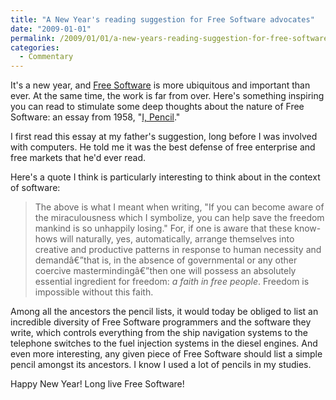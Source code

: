 ```yaml
---
title: "A New Year's reading suggestion for Free Software advocates"
date: "2009-01-01"
permalink: /2009/01/01/a-new-years-reading-suggestion-for-free-software-advocates/
categories:
  - Commentary
---
```

It's a new year, and [Free Software][1] is more ubiquitous and important than ever. At the same time, the work is far from over. Here's something inspiring you can read to stimulate some deep thoughts about the nature of Free Software: an essay from 1958, "[I, Pencil][2]."

I first read this essay at my father's suggestion, long before I was involved with computers. He told me it was the best defense of free enterprise and free markets that he'd ever read.

Here's a quote I think is particularly interesting to think about in the context of software:

> The above is what I meant when writing, "If you can become aware of the miraculousness which I symbolize, you can help save the freedom mankind is so unhappily losing." For, if one is aware that these know-hows will naturally, yes, automatically, arrange themselves into creative and productive patterns in response to human necessity and demandâ€”that is, in the absence of governmental or any other coercive mastermindingâ€”then one will possess an absolutely essential ingredient for freedom: *a faith in free people*. Freedom is impossible without this faith.

Among all the ancestors the pencil lists, it would today be obliged to list an incredible diversity of Free Software programmers and the software they write, which controls everything from the ship navigation systems to the telephone switches to the fuel injection systems in the diesel engines. And even more interesting, any given piece of Free Software should list a simple pencil amongst its ancestors. I know I used a lot of pencils in my studies.

Happy New Year! Long live Free Software!

 [1]: http://www.fsf.org/
 [2]: http://www.econlib.org/library/Essays/rdPncl1.html
